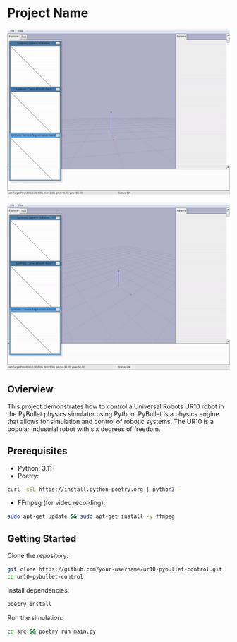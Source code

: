 # Project Name
![](https://github.com/TristanBester/pybullet-UR10-navigation/blob/main/assets/demo_angle_two.gif)

![](https://github.com/TristanBester/pybullet-UR10-navigation/blob/main/assets/demo_angle_one.gif)

## Ovierview
This project demonstrates how to control a Universal Robots UR10 robot in the PyBullet physics simulator using Python. PyBullet is a physics engine that allows for simulation and control of robotic systems. The UR10 is a popular industrial robot with six degrees of freedom.

## Prerequisites
- Python: 3.11+
- Poetry: 
```bash
curl -sSL https://install.python-poetry.org | python3 -
```
- FFmpeg (for video recording): 
```bash
sudo apt-get update && sudo apt-get install -y ffmpeg
```

## Getting Started
Clone the repository:

```bash
git clone https://github.com/your-username/ur10-pybullet-control.git
cd ur10-pybullet-control
``` 

Install dependencies:

```bash
poetry install
```

Run the simulation:

```bash
cd src && poetry run main.py
```



